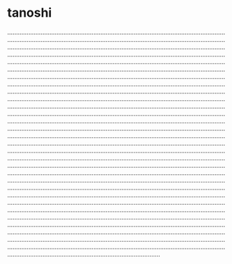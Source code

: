 # tanoshi

...............................................................................................................................................................................................................................................................................................................................................................................................................................................................................................................................................................................................................................................................................................................................................................................................................................................................................................................................................................................................................................................................................................................................................................................................................................................................................................................................................................................................................................................................................................................................................................................................................................................................................................................................................................................................................................................................................................................................................................................................................................................................................................................................................................................................................................................................................................................................................................................................................................................................................................................................................................................................................................................................................................................................................................................................................................................................................................................................................................................................................................................................................................................................................................................................................................................................................................................................................................................................................................................................................................................................................................................................................................................................................................................................................................................................................................................................................................................................................................